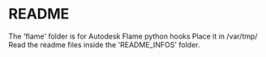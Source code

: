 # README
The 'flame' folder is for Autodesk Flame python hooks
Place it in /var/tmp/
Read the readme files inside the 'README_INFOS' folder.
